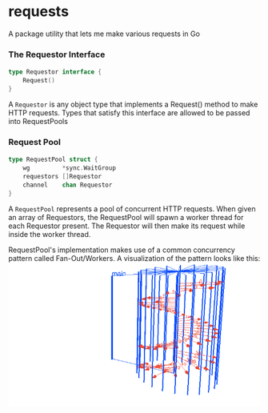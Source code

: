 # requests
A package utility that lets me make various requests in Go

### The Requestor Interface
```go
type Requestor interface {
    Request()
}
```
A `Requestor` is any object type that implements a Request() method to make HTTP requests.
Types that satisfy this interface are allowed to be passed into RequestPools


### Request Pool
```go
type RequestPool struct {
	wg         *sync.WaitGroup
	requestors []Requestor
	channel    chan Requestor
}

```
A `RequestPool` represents a pool of concurrent HTTP requests. When given an array of Requestors,
the RequestPool will spawn a worker thread for each Requestor present. The Requestor will then
make its request while inside the worker thread.

RequestPool's implementation makes use of a common concurrency pattern called Fan-Out/Workers.
A visualization of the pattern looks like this:
![](animation.gif)


